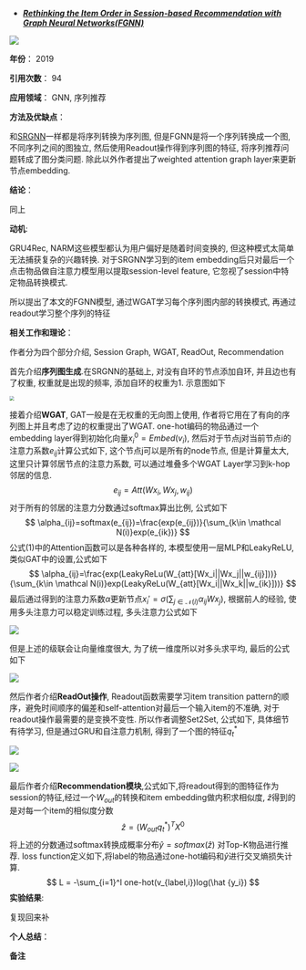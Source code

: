 + ***[Rethinking the Item Order in Session-based Recommendation with Graph Neural Networks(FGNN)](https://dl.acm.org/doi/10.1145/3357384.3358010)***   

![](https://paperrecord.oss-cn-shanghai.aliyuncs.com/202206121707747.PNG)

**年份**： 2019

**引用次数**： 94

**应用领域**：  GNN, 序列推荐

**方法及优缺点**：

和[SRGNN](./SRGNN.md)一样都是将序列转换为序列图, 但是FGNN是将一个序列转换成一个图, 不同序列之间的图独立, 然后使用Readout操作得到序列图的特征, 将序列推荐问题转成了图分类问题.  除此以外作者提出了weighted attention graph layer来更新节点embedding.

**结论**：

同上

**动机**:

GRU4Rec, NARM这些模型都认为用户偏好是随着时间变换的, 但这种模式太简单无法捕获复杂的兴趣转换. 对于SRGNN学习到的item embedding后只对最后一个点击物品做自注意力模型用以提取session-level feature, 它忽视了session中特定物品转换模式.  

所以提出了本文的FGNN模型, 通过WGAT学习每个序列图内部的转换模式, 再通过readout学习整个序列的特征

**相关工作和理论**：

作者分为四个部分介绍, Session Graph, WGAT, ReadOut, Recommendation

 首先介绍**序列图生成**.在SRGNN的基础上, 对没有自环的节点添加自环, 并且边也有了权重, 权重就是出现的频率, 添加自环的权重为1.  示意图如下

<img src="https://paperrecord.oss-cn-shanghai.aliyuncs.com/202206121753136.PNG" style="zoom:50%;" />

接着介绍**WGAT**, GAT一般是在无权重的无向图上使用, 作者将它用在了有向的序列图上并且考虑了边的权重提出了WGAT. one-hot编码的物品通过一个embedding layer得到初始化向量$x_i^0=Embed(v_i)$, 然后对于节点j对当前节点i的注意力系数$e_{ij}$计算公式如下, 这个节点j可以是所有的node节点, 但是计算量太大, 这里只计算邻居节点的注意力系数, 可以通过堆叠多个WGAT Layer学习到k-hop邻居的信息.
$$
e_{ij}=Att(Wx_i, Wx_j, w_{ij})
$$
对于所有的邻居的注意力分数通过softmax算出比例, 公式如下
$$
\alpha_{ij}=softmax(e_{ij})=\frac{exp(e_{ij})}{\sum_{k\in \mathcal N(i)}exp(e_{ik})}
$$
公式(1)中的Attention函数可以是各种各样的, 本模型使用一层MLP和LeakyReLU, 类似GAT中的设置,公式如下
$$
\alpha_{ij}=\frac{exp(LeakyReLu(W_{att}[Wx_i||Wx_j||w_{ij}]))}{\sum_{k\in \mathcal N(i)}exp(LeakyReLu(W_{att}[Wx_i||Wx_k||w_{ik}]))}
$$
最后通过得到的注意力系数$\alpha$更新节点$x_i'=\sigma(\sum_{j\in\mathcal N(i)}\alpha_{ij}Wx_j)$, 根据前人的经验, 使用多头注意力可以稳定训练过程, 多头注意力公式如下

![](https://paperrecord.oss-cn-shanghai.aliyuncs.com/202206121812077.PNG)

但是上述的级联会让向量维度很大, 为了统一维度所以对多头求平均, 最后的公式如下

![](https://paperrecord.oss-cn-shanghai.aliyuncs.com/202206121813271.PNG)

然后作者介绍**ReadOut操作**, Readout函数需要学习item transition pattern的顺序，避免时间顺序的偏差和self-attention对最后一个输入item的不准确, 对于readout操作最需要的是变换不变性. 所以作者调整Set2Set, 公式如下, 具体细节有待学习, 但是通过GRU和自注意力机制, 得到了一个图的特征$q^*_t$

![](https://paperrecord.oss-cn-shanghai.aliyuncs.com/202206121821494.PNG)

![](https://paperrecord.oss-cn-shanghai.aliyuncs.com/202206121821479.PNG)

最后作者介绍**Recommendation模块**,公式如下,将readout得到的图特征作为session的特征,经过一个$W_{out}$的转换和item embedding做内积求相似度, $\hat z$得到的是对每一个item的相似度分数
$$
\hat z = (W_{out}q^*_t)^TX^0
$$
将上述的分数通过softmax转换成概率分布$\hat y=softmax(\hat z)$ 对Top-K物品进行推荐. loss function定义如下,将label的物品通过one-hot编码和$\hat y$进行交叉熵损失计算.
$$
L = -\sum_{i=1}^l one-hot(v_{label,i})log(\hat {y_i})
$$
**实验结果**:  

复现回来补

**个人总结**：  

**备注**  